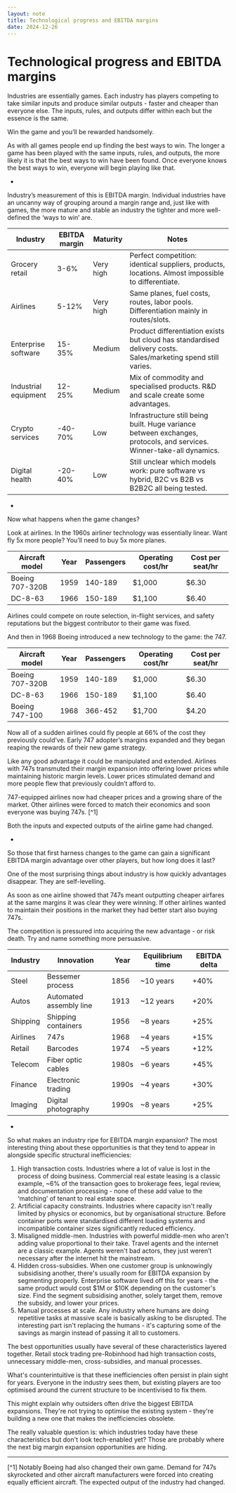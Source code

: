 ```yaml
---
layout: note
title: Technological progress and EBITDA margins
date: 2024-12-26
---
```

# Technological progress and EBITDA margins

Industries are essentially games. Each industry has players competing to take similar inputs and produce similar outputs - faster and cheaper than everyone else. The inputs, rules, and outputs differ within each but the essence is the same.

Win the game and you’ll be rewarded handsomely.

As with all games people end up finding the best ways to win. The longer a game has been played with the same inputs, rules, and outputs, the more likely it is that the best ways to win have been found. Once everyone knows the best ways to win, everyone will begin playing like that.

-

Industry’s measurement of this is EBITDA margin. Individual industries have an uncanny way of grouping around a margin range and, just like with games, the more mature and stable an industry the tighter and more well-defined the ‘ways to win’ are.

| Industry | EBITDA margin | Maturity | Notes |
| --- | --- | --- | --- |
| Grocery retail | 3-6% | Very high | Perfect competition: identical suppliers, products, locations. Almost impossible to differentiate. |
| Airlines | 5-12% | Very high | Same planes, fuel costs, routes, labor pools. Differentiation mainly in routes/slots. |
| Enterprise software | 15-35% | Medium | Product differentiation exists but cloud has standardised delivery costs. Sales/marketing spend still varies. |
| Industrial equipment | 12-25% | Medium | Mix of commodity and specialised products. R&D and scale create some advantages. |
| Crypto services | -40-70% | Low | Infrastructure still being built. Huge variance between exchanges, protocols, and services. Winner-take-all dynamics. |
| Digital health | -20-40% | Low | Still unclear which models work: pure software vs hybrid, B2C vs B2B vs B2B2C all being tested. |

-

Now what happens when the game changes?

Look at airlines. In the 1960s airliner technology was essentially linear. Want fly 5x more people? You’ll need to buy 5x more planes.

| Aircraft model | Year | Passengers | Operating cost/hr | Cost per seat/hr |
| --- | --- | --- | --- | --- |
| Boeing 707-320B | 1959 | 140-189 | $1,000 | $6.30 |
| DC-8-63 | 1966 | 150-189 | $1,100 | $6.40 |

Airlines could compete on route selection, in-flight services, and safety reputations but the biggest contributor to their game was fixed.

And then in 1968 Boeing introduced a new technology to the game: the 747.

| Aircraft model | Year | Passengers | Operating cost/hr | Cost per seat/hr |
| --- | --- | --- | --- | --- |
| Boeing 707-320B | 1959 | 140-189 | $1,000 | $6.30 |
| DC-8-63 | 1966 | 150-189 | $1,100 | $6.40 |
| Boeing 747-100 | 1968 | 366-452 | $1,700 | $4.20 |

Now all of a sudden airlines could fly people at 66% of the cost they previously could’ve. Early 747 adopter’s margins expanded and they began reaping the rewards of their new game strategy.

Like any good advantage it could be manipulated and extended. Airlines with 747s transmuted their margin expansion into offering lower prices while maintaining historic margin levels. Lower prices stimulated demand and more people flew that previously couldn’t afford to.

747-equipped airlines now had cheaper prices and a growing share of the market. Other airlines were forced to match their economics and soon everyone was buying 747s. [^1]

Both the inputs and expected outputs of the airline game had changed.

-

So those that first harness changes to the game can gain a significant EBITDA margin advantage over other players, but how long does it last?

One of the most surprising things about industry is how quickly advantages disappear. They are self-levelling.

As soon as one airline showed that 747s meant outputting cheaper airfares at the same margins it was clear they were winning. If other airlines wanted to maintain their positions in the market they had better start also buying 747s.

The competition is pressured into acquiring the new advantage - or risk death. Try and name something more persuasive.

| Industry | Innovation | Year | Equilibrium time | EBITDA delta |
| --- | --- | --- | --- | --- |
| Steel | Bessemer process | 1856 | ~10 years | +40% |
| Autos | Automated assembly line | 1913 | ~12 years | +20% |
| Shipping | Shipping containers | 1956 | ~8 years | +25% |
| Airlines | 747s | 1968 | ~4 years | +15% |
| Retail | Barcodes | 1974 | ~5 years | +12% |
| Telecom | Fiber optic cables | 1980s | ~6 years | +45% |
| Finance | Electronic trading | 1990s | ~4 years | +30% |
| Imaging | Digital photography | 1990s | ~8 years | +25% |

-

So what makes an industry ripe for EBITDA margin expansion? The most interesting thing about these opportunities is that they tend to appear in alongside specific structural inefficiencies:

1. High transaction costs. Industries where a lot of value is lost in the process of doing business. Commercial real estate leasing is a classic example, ~6% of the transaction goes to brokerage fees, legal review, and documentation processing - none of these add value to the ‘matching’ of tenant to real estate space.
2. Artificial capacity constraints. Industries where capacity isn't really limited by physics or economics, but by organisational structure. Before container ports were standardised different loading systems and incompatible container sizes significantly reduced efficiency.
3. Misaligned middle-men. Industries with powerful middle-men who aren't adding value proportional to their take. Travel agents and the internet are a classic example. Agents weren't bad actors, they just weren’t necessary after the internet hit the mainstream.
4. Hidden cross-subsidies. When one customer group is unknowingly subsidising another, there's usually room for EBITDA expansion by segmenting properly. Enterprise software lived off this for years - the same product would cost $1M or $10K depending on the customer's size. Find the segment subsidising another, solely target them, remove the subsidy, and lower your prices.
5. Manual processes at scale. Any industry where humans are doing repetitive tasks at massive scale is basically asking to be disrupted. The interesting part isn't replacing the humans - it's capturing some of the savings as margin instead of passing it all to customers.

The best opportunities usually have several of these characteristics layered together. Retail stock trading pre-Robinhood had high transaction costs, unnecessary middle-men, cross-subsidies, and manual processes.

What's counterintuitive is that these inefficiencies often persist in plain sight for years. Everyone in the industry sees them, but existing players are too optimised around the current structure to be incentivised to fix them.

This might explain why outsiders often drive the biggest EBITDA expansions. They're not trying to optimise the existing system - they're building a new one that makes the inefficiencies obsolete.

The really valuable question is: which industries today have these characteristics but don't look tech-enabled yet? Those are probably where the next big margin expansion opportunities are hiding.

---

[^1] Notably Boeing had also changed their own game. Demand for 747s skyrocketed and other aircraft manufacturers were forced into creating equally efficient aircraft. The expected output of the industry had changed.